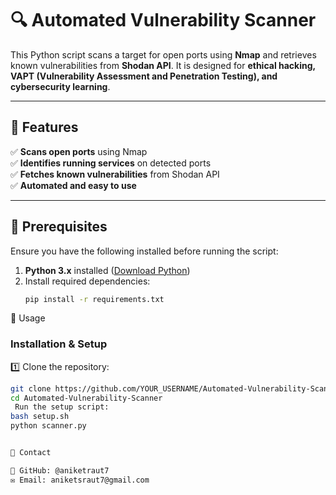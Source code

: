 # 🔍 Automated Vulnerability Scanner

This Python script scans a target for open ports using **Nmap** and retrieves known vulnerabilities from **Shodan API**. It is designed for **ethical hacking, VAPT (Vulnerability Assessment and Penetration Testing), and cybersecurity learning**.

---

## 🚀 Features
✅ **Scans open ports** using Nmap  
✅ **Identifies running services** on detected ports  
✅ **Fetches known vulnerabilities** from Shodan API  
✅ **Automated and easy to use**  

---

## 📌 Prerequisites
Ensure you have the following installed before running the script:

1. **Python 3.x** installed ([Download Python](https://www.python.org/downloads/))
2. Install required dependencies:
   ```bash
   pip install -r requirements.txt

🎯 Usage

### Installation & Setup

1️⃣ Clone the repository:  
```bash
git clone https://github.com/YOUR_USERNAME/Automated-Vulnerability-Scanner.git
cd Automated-Vulnerability-Scanner
 Run the setup script:
bash setup.sh
python scanner.py


📩 Contact

🔗 GitHub: @aniketraut7
✉️ Email: aniketsraut7@gmail.com
